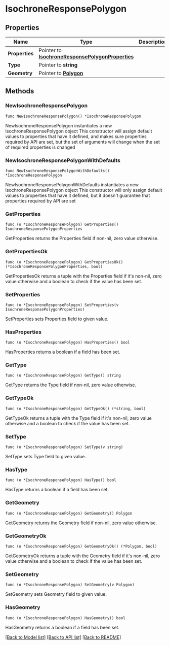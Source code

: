 # IsochroneResponsePolygon

## Properties

Name | Type | Description | Notes
------------ | ------------- | ------------- | -------------
**Properties** | Pointer to [**IsochroneResponsePolygonProperties**](IsochroneResponsePolygonProperties.md) |  | [optional] 
**Type** | Pointer to **string** |  | [optional] 
**Geometry** | Pointer to [**Polygon**](Polygon.md) |  | [optional] 

## Methods

### NewIsochroneResponsePolygon

`func NewIsochroneResponsePolygon() *IsochroneResponsePolygon`

NewIsochroneResponsePolygon instantiates a new IsochroneResponsePolygon object
This constructor will assign default values to properties that have it defined,
and makes sure properties required by API are set, but the set of arguments
will change when the set of required properties is changed

### NewIsochroneResponsePolygonWithDefaults

`func NewIsochroneResponsePolygonWithDefaults() *IsochroneResponsePolygon`

NewIsochroneResponsePolygonWithDefaults instantiates a new IsochroneResponsePolygon object
This constructor will only assign default values to properties that have it defined,
but it doesn't guarantee that properties required by API are set

### GetProperties

`func (o *IsochroneResponsePolygon) GetProperties() IsochroneResponsePolygonProperties`

GetProperties returns the Properties field if non-nil, zero value otherwise.

### GetPropertiesOk

`func (o *IsochroneResponsePolygon) GetPropertiesOk() (*IsochroneResponsePolygonProperties, bool)`

GetPropertiesOk returns a tuple with the Properties field if it's non-nil, zero value otherwise
and a boolean to check if the value has been set.

### SetProperties

`func (o *IsochroneResponsePolygon) SetProperties(v IsochroneResponsePolygonProperties)`

SetProperties sets Properties field to given value.

### HasProperties

`func (o *IsochroneResponsePolygon) HasProperties() bool`

HasProperties returns a boolean if a field has been set.

### GetType

`func (o *IsochroneResponsePolygon) GetType() string`

GetType returns the Type field if non-nil, zero value otherwise.

### GetTypeOk

`func (o *IsochroneResponsePolygon) GetTypeOk() (*string, bool)`

GetTypeOk returns a tuple with the Type field if it's non-nil, zero value otherwise
and a boolean to check if the value has been set.

### SetType

`func (o *IsochroneResponsePolygon) SetType(v string)`

SetType sets Type field to given value.

### HasType

`func (o *IsochroneResponsePolygon) HasType() bool`

HasType returns a boolean if a field has been set.

### GetGeometry

`func (o *IsochroneResponsePolygon) GetGeometry() Polygon`

GetGeometry returns the Geometry field if non-nil, zero value otherwise.

### GetGeometryOk

`func (o *IsochroneResponsePolygon) GetGeometryOk() (*Polygon, bool)`

GetGeometryOk returns a tuple with the Geometry field if it's non-nil, zero value otherwise
and a boolean to check if the value has been set.

### SetGeometry

`func (o *IsochroneResponsePolygon) SetGeometry(v Polygon)`

SetGeometry sets Geometry field to given value.

### HasGeometry

`func (o *IsochroneResponsePolygon) HasGeometry() bool`

HasGeometry returns a boolean if a field has been set.


[[Back to Model list]](../README.md#documentation-for-models) [[Back to API list]](../README.md#documentation-for-api-endpoints) [[Back to README]](../README.md)


